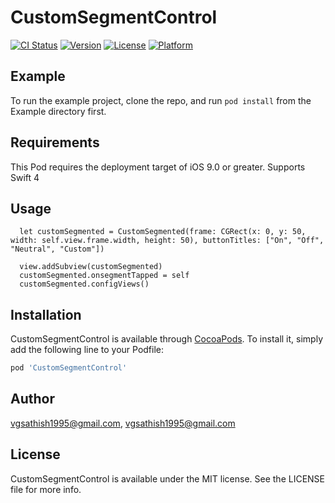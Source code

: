 # CustomSegmentControl

[![CI Status](https://img.shields.io/travis/vgsathish1995@gmail.com/CustomSegmentControl.svg?style=flat)](https://travis-ci.org/vgsathish1995@gmail.com/CustomSegmentControl)
[![Version](https://img.shields.io/cocoapods/v/CustomSegmentControl.svg?style=flat)](https://cocoapods.org/pods/CustomSegmentControl)
[![License](https://img.shields.io/cocoapods/l/CustomSegmentControl.svg?style=flat)](https://cocoapods.org/pods/CustomSegmentControl)
[![Platform](https://img.shields.io/cocoapods/p/CustomSegmentControl.svg?style=flat)](https://cocoapods.org/pods/CustomSegmentControl)

## Example

To run the example project, clone the repo, and run `pod install` from the Example directory first.

## Requirements

This Pod requires the deployment target of iOS 9.0 or greater. Supports Swift 4

## Usage

```
  let customSegmented = CustomSegmented(frame: CGRect(x: 0, y: 50, width: self.view.frame.width, height: 50), buttonTitles: ["On", "Off", "Neutral", "Custom"])
        
  view.addSubview(customSegmented)
  customSegmented.onsegmentTapped = self
  customSegmented.configViews()
```

## Installation

CustomSegmentControl is available through [CocoaPods](https://cocoapods.org). To install
it, simply add the following line to your Podfile:

```ruby
pod 'CustomSegmentControl'
```

## Author

vgsathish1995@gmail.com, vgsathish1995@gmail.com

## License

CustomSegmentControl is available under the MIT license. See the LICENSE file for more info.
